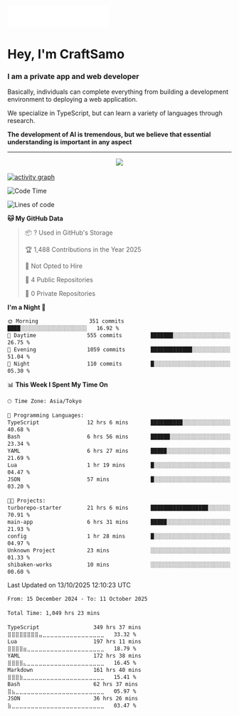 <img src="images/header.svg"></img>

# Hey, I'm CraftSamo

### I am a private app and web developer

Basically, individuals can complete everything from building a development
environment to deploying a web application.

We specialize in TypeScript, but can learn a variety of languages through
research.

**The development of AI is tremendous, but we believe that essential
understanding is important in any aspect**

---

<p align="center">
  <img alig src="https://github-profile-trophy.vercel.app/?username=craftsamo&theme=onedark&column=-1" />
</p>

[![activity graph](https://github-readme-activity-graph.vercel.app/graph?username=craftsamo&theme=github-dark-dimmed&custom_title=Guilyx%20Activity%20Graph&hide_border=true)](https://github.com/ashutosh00710/github-readme-activity-graph)

<!--START_SECTION:waka-->
![Code Time](http://img.shields.io/badge/Code%20Time-1%2C049%20hrs%2023%20mins-blue)

![Lines of code](https://img.shields.io/badge/From%20Hello%20World%20I%27ve%20Written-600.7%20thousand%20lines%20of%20code-blue)

**🐱 My GitHub Data** 

> 📦 ? Used in GitHub's Storage 
 > 
> 🏆 1,488 Contributions in the Year 2025
 > 
> 🚫 Not Opted to Hire
 > 
> 📜 4 Public Repositories 
 > 
> 🔑 0 Private Repositories 
 > 
**I'm a Night 🦉** 

```text
🌞 Morning                351 commits         ████░░░░░░░░░░░░░░░░░░░░░   16.92 % 
🌆 Daytime                555 commits         ███████░░░░░░░░░░░░░░░░░░   26.75 % 
🌃 Evening                1059 commits        █████████████░░░░░░░░░░░░   51.04 % 
🌙 Night                  110 commits         █░░░░░░░░░░░░░░░░░░░░░░░░   05.30 % 
```


📊 **This Week I Spent My Time On** 

```text
🕑︎ Time Zone: Asia/Tokyo

💬 Programming Languages: 
TypeScript               12 hrs 6 mins       ██████████░░░░░░░░░░░░░░░   40.68 % 
Bash                     6 hrs 56 mins       ██████░░░░░░░░░░░░░░░░░░░   23.34 % 
YAML                     6 hrs 27 mins       █████░░░░░░░░░░░░░░░░░░░░   21.69 % 
Lua                      1 hr 19 mins        █░░░░░░░░░░░░░░░░░░░░░░░░   04.47 % 
JSON                     57 mins             █░░░░░░░░░░░░░░░░░░░░░░░░   03.20 % 

🐱‍💻 Projects: 
turborepo-starter        21 hrs 6 mins       ██████████████████░░░░░░░   70.91 % 
main-app                 6 hrs 31 mins       █████░░░░░░░░░░░░░░░░░░░░   21.93 % 
config                   1 hr 28 mins        █░░░░░░░░░░░░░░░░░░░░░░░░   04.97 % 
Unknown Project          23 mins             ░░░░░░░░░░░░░░░░░░░░░░░░░   01.33 % 
shibaken-works           10 mins             ░░░░░░░░░░░░░░░░░░░░░░░░░   00.60 % 
```


 Last Updated on 13/10/2025 12:10:23 UTC
<!--END_SECTION:waka-->

<!--START_SECTION:waka-simple-->

```text
From: 15 December 2024 - To: 11 October 2025

Total Time: 1,049 hrs 23 mins

TypeScript                 349 hrs 37 mins ⣿⣿⣿⣿⣿⣿⣿⣿⣤⣀⣀⣀⣀⣀⣀⣀⣀⣀⣀⣀⣀⣀⣀⣀⣀   33.32 %
Lua                        197 hrs 11 mins ⣿⣿⣿⣿⣶⣀⣀⣀⣀⣀⣀⣀⣀⣀⣀⣀⣀⣀⣀⣀⣀⣀⣀⣀⣀   18.79 %
YAML                       172 hrs 38 mins ⣿⣿⣿⣿⣄⣀⣀⣀⣀⣀⣀⣀⣀⣀⣀⣀⣀⣀⣀⣀⣀⣀⣀⣀⣀   16.45 %
Markdown                   161 hrs 40 mins ⣿⣿⣿⣷⣀⣀⣀⣀⣀⣀⣀⣀⣀⣀⣀⣀⣀⣀⣀⣀⣀⣀⣀⣀⣀   15.41 %
Bash                       62 hrs 37 mins  ⣿⣦⣀⣀⣀⣀⣀⣀⣀⣀⣀⣀⣀⣀⣀⣀⣀⣀⣀⣀⣀⣀⣀⣀⣀   05.97 %
JSON                       36 hrs 26 mins  ⣷⣀⣀⣀⣀⣀⣀⣀⣀⣀⣀⣀⣀⣀⣀⣀⣀⣀⣀⣀⣀⣀⣀⣀⣀   03.47 %
```

<!--END_SECTION:waka-simple-->
